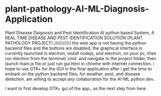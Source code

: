 # plant-pathology-AI-ML-Diagnosis-Application
Plant Disease Daignosis and Pest Identification AI python based System,
A REAL TIME DISEASE AND PEST IDENTIFICATION SOLUTION (PLANT PATHOLOGY PROJECT)
///////////
the web app is not having the python backend files and the buttons are disabled,
the graphical interface is currently launched in electron, install nodejs, and electron, on your pc,
then run electron from the terminal/ cmd. and navigate to the project folder, then launch main.js file.or just run gui.html in chrome with internet connection.
i hope to use GTK+ for the GUI in the final application after i get the time to embark on the python backend files,
for weather, pest, and disease detection. am willing to accept any collaboration for the AI-ML python dev.

i want to first develop GTK+ gui of the app., as the next step from here.
